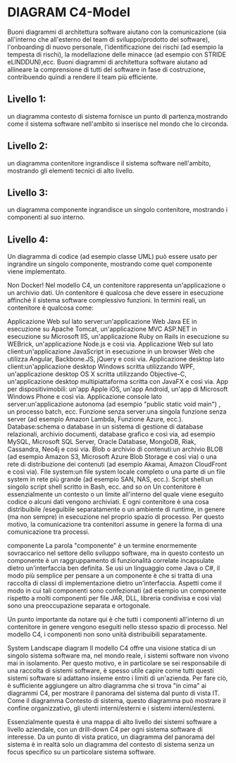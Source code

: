 # DIAGRAM C4-Model
Buoni diagrammi di architettura software aiutano con la comunicazione
(sia all'interno che all'esterno del team di sviluppo/prodotto del software),
l'onboarding di nuovo personale, l'identificazione dei rischi (ad esempio la tempesta di rischi),
la modellazione delle minacce (ad esempio con STRIDE eLINDDUN),ecc.
Buoni diagrammi di architettura software aiutano ad allineare la comprensione di tutti del software
in fase di costruzione, contribuendo quindi a rendere il team più efficiente.

## Livello 1:
un diagramma contesto di sistema fornisce un punto di partenza,mostrando
come il sistema software nell'ambito si inserisce nel mondo che lo circonda.

## Livello 2:
un diagramma contenitore ingrandisce il sistema software nell'ambito,
mostrando gli elementi tecnici di alto livello.

## Livello 3:
un diagramma componente ingrandisce un singolo contenitore,
mostrando i componenti al suo interno.

## Livello 4:
Un diagramma di codice (ad esempio classe UML) può essere usato per ingrandire
un singolo componente, mostrando come quel componente viene implementato.

Non Docker! Nel modello C4, un contenitore rappresenta un'applicazione o un archivio dati. Un contenitore è qualcosa che deve essere in esecuzione affinché il sistema software complessivo funzioni. In termini reali, un contenitore è qualcosa come:

Applicazione Web sul lato server:un'applicazione Web Java EE in esecuzione su Apache Tomcat, un'applicazione MVC ASP.NET in esecuzione su Microsoft IIS, un'applicazione Ruby on Rails in esecuzione su WEBrick, un'applicazione Node.js e così via.
Applicazione Web sul lato client:un'applicazione JavaScript in esecuzione in un browser Web che utilizza Angular, Backbone.JS, jQuery e così via.
Applicazione desktop lato client:un'applicazione desktop Windows scritta utilizzando WPF, un'applicazione desktop OS X scritta utilizzando Objective-C, un'applicazione desktop multipiattaforma scritta con JavaFX e così via.
App per dispositivimobili: un'app Apple iOS, un'app Android, un'app di Microsoft Windows Phone e così via.
Applicazione console lato server:un'applicazione autonoma (ad esempio "public static void main") , un processo batch, ecc.
Funzione senza server:una singola funzione senza server (ad esempio Amazon Lambda, Funzione Azure, ecc.).
Database:schema o database in un sistema di gestione di database relazionali, archivio documenti, database grafico e così via, ad esempio MySQL, Microsoft SQL Server, Oracle Database, MongoDB, Riak, Cassandra, Neo4j e così via.
Blob o archivio di contenuti:un archivio BLOB (ad esempio Amazon S3, Microsoft Azure Blob Storage e così via) o una rete di distribuzione dei contenuti (ad esempio Akamai, Amazon CloudFront e così via).
File system:un file system locale completo o una parte di un file system in rete più grande (ad esempio SAN, NAS, ecc.).
Script shell:un singolo script shell scritto in Bash, ecc.
and so on
Un contenitore è essenzialmente un contesto o un limite all'interno del quale viene eseguito codice o alcuni dati vengono archiviati. E ogni contenitore è una cosa distribuibile /eseguibile separatamente o un ambiente di runtime, in genere (ma non sempre) in esecuzione nel proprio spazio di processo. Per questo motivo, la comunicazione tra contenitori assume in genere la forma di una comunicazione tra processi.

componente
La parola "componente" è un termine enormemente sovraccarico nel settore dello sviluppo software, ma in questo contesto un componente è un raggruppamento di funzionalità correlate incapsulate dietro un'interfaccia ben definita. Se usi un linguaggio come Java o C#, il modo più semplice per pensare a un componente è che si tratta di una raccolta di classi di implementazione dietro un'interfaccia. Aspetti come il modo in cui tali componenti sono confezionati (ad esempio un componente rispetto a molti componenti per file JAR, DLL, libreria condivisa e così via) sono una preoccupazione separata e ortogonale.

Un punto importante da notare qui è che tutti i componenti all'interno di un contenitore in genere vengono eseguiti nello stesso spazio di processo. Nel modello C4, i componenti non sono unità distribuibili separatamente.

System Landscape diagram
Il modello C4 offre una visione statica di un singolo sistema software ma, nel mondo reale, i sistemi software non vivono mai in isolamento. Per questo motivo, e in particolare se sei responsabile di una raccolta di sistemi software, è spesso utile capire come tutti questi sistemi software si adattano insieme entro i limiti di un'azienda. Per fare ciò, è sufficiente aggiungere un altro diagramma che si trova "in cima" ai diagrammi C4, per mostrare il panorama del sistema dal punto di vista IT. Come il diagramma Contesto di sistema, questo diagramma può mostrare il confine organizzativo, gli utenti interni/esterni e i sistemi interni/esterni.

Essenzialmente questa è una mappa di alto livello dei sistemi software a livello aziendale, con un drill-down C4 per ogni sistema software di interesse. Da un punto di vista pratico, un diagramma del panorama del sistema è in realtà solo un diagramma del contesto di sistema senza un focus specifico su un particolare sistema software.

